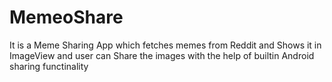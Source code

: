# MemeoShare
It is a Meme Sharing App which fetches memes from Reddit and Shows it in ImageView and user can Share the images with the help of builtin Android sharing functinality
